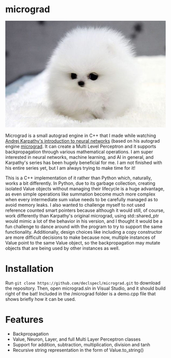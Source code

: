 # micrograd

![awww](assets/puppy.jpg)

Micrograd is a small autograd engine in C++ that I made while watching [Andrej Karpathy's introduction to neural networks](https://youtu.be/VMj-3S1tku0) (based on his autograd engine [micrograd](https://github.com/karpathy/micrograd). It can create a Multi Level Perceptron and it supports backpropagation through various mathematical operations. I am super interested in neural networks, machine learning, and AI in general, and Karpathy's series has been hugely beneficial for me. I am not finished with his entire series yet, but I am always trying to make time for it!

This is a C++ implementation of it rather than Python which, naturally, works a bit differently. In Python, due to its garbage collection, creating isolated Value objects without managing their lifecycle is a huge advantage, as even simple operations like summation become much more complex when every intermediate sum value needs to be carefully managed as to avoid memory leaks. I also wanted to challenge myself to not used reference counted smart pointers because although it would still, of course, work differently than Karpathy's original micrograd, using std::shared_ptr would mimic a lot of the behavior in his version, and I thought it would be a fun challenge to dance around with the program to try to support the same functionality. Additionally, design choices like including a copy constructor are more difficult decisions to make because now, multiple instances of Value point to the same Value object, so the backpropagation may mutate objects that are being used by other instances as well.

# Installation
Run `git clone https://github.com/declspecl/micrograd.git` to download the repository. Then, open micrograd.sln in Visual Studio, and it should build right of the bat! Included in the /micrograd folder is a demo.cpp file that shows briefly how it can be used.

# Features
- Backpropagation
- Value, Neuron, Layer, and full Multi Layer Perceptron classes
- Support for addition, subtraction, multiplication, division and tanh
- Recursive string representation in the form of Value.to_string()
